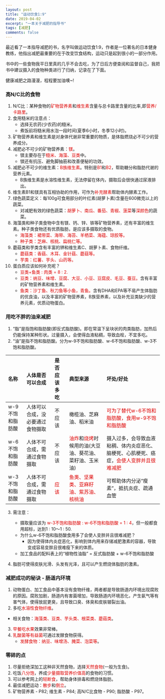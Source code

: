 ```yaml
---
layout: post
title: "运动饮食1:9"
date: 2019-04-02
excerpt: "一本关于减肥的指导书"
tags: [减肥]
comments: false
---
```


<p>最近看了一本指导减肥的书，名字叫做运动饮食1:9，作者是一位著名的日本健身教练，他指出减肥最重要的在于改变饮食结构，运动只是起到很小的一部分作用。</p>
<p>书中的一些食物我平日里真的几乎不会去吃，为了日后方便查阅和监督自己，我把书中建议摄入的食物种类进行了归纳，记录在了下面。</p>
<p>健康减肥之路漫漫，程程要加油噢~!</p>

### 高N/C比的食物
1. N/C比：某种食物的<font color="#dd0000">矿物营养素</font>和<font color="#dd0000">维生素</font>含量与总卡路里含量的比率,即<font color="#dd0000">营养/卡路里</font>。
2. 食用糙米的注意点：
	+ 选择无农药(少农药)的糙米。
	+ 煮饭前将糙米用水泡一段时间(夏季6小时，冬季12小时)。
3. 矿物营养素和维生素是对身体代谢非常重要的物质，是体脂燃烧必不可少的营养成分。
4. 减肥必不可少的矿物营养素：<font color="#dd0000">镁</font>。 
	+ 镁主要存在于<font color="#dd0000">糙米、海藻、豆类</font>中。
	+ 镁还有抗压、避免脚抽筋和改善便秘的功效。
5. 减肥必不可少的维生素：<font color="#dd0000">B族维生素</font>。特别是<font color="#dd0000">B1</font>和<font color="#dd0000">B2</font>，帮助糖分和脂肪代谢的营养元素。 
	+ B族维生素是水溶性维生素，无法停留在体内，摄取后会很快通过尿液排出。
6. 维生素B1和镁具有互相协助的作用，可作为<font color="#dd0000">补充酵素</font>帮助体内酵素工作。
7. 绿色蔬菜定义：每100g可食用部分的叶红素(胡萝卜素)含量在600微克以上的蔬菜。
	+ 对减肥有效的绿色蔬菜：<font color="#dd0000">胡萝卜、南瓜、番茄、青椒、菠菜</font>等<font color="#dd0000">深颜色</font>的蔬菜。
8. 海藻类和种子类食物中含有镁、钙、锌、铁等矿物营养素，还有丰富的维生素。种子类食物还有优质脂肪，是应该多摄取的食物。
	+ <font color="#dd0000">海藻类：裙带菜、海带、海苔、羊栖菜、海蕴、琼胶等。</font>
	+ <font color="#dd0000">种子类：芝麻、核桃、扁桃仁等。</font>
9. 蘑菇类和芋类含有丰富的钾和维生素C、胡萝卜素、食物纤维。
	+ <font color="#dd0000">蘑菇类：香菇、木耳、金针菇、蘑菇等。</font>
	+ <font color="#dd0000">芋类：红薯、芋头、山药等。</font>
10. 蛋白质应该如何补充呢？
	+ <font color="#dd0000">豆类+鱼类 : 肉类 = 8 : 2.</font>
	+ <font color="#dd0000">豆类：纳豆、味增、豆腐、大豆、小豆、豆腐皮、毛豆、蚕豆。</font>含有丰富的矿物营养素和维生素。
	+ <font color="#dd0000">鱼类：沙丁鱼、秋刀鱼等小鱼，青鱼。</font>含有DHA和EPA等不易产生体脂肪的优良油，以及丰富的矿物营养素，B族营养素，以及补充豆类缺少的营养元素，优质动物蛋白。

### 用吃不胖的油来减肥
1. “脂”是指饱和脂肪酸(即反式脂肪酸)。即在常温下呈块状的肉类脂肪，加热后仍能保持某种形状。过量摄入，会使得血液粘稠，导致血栓，不宜多吃。
2. “油”是指不饱和脂肪酸。分为w-9不饱和脂肪酸、w-6不饱和脂肪酸、w-3不饱和脂肪酸。

| 名称 | 人体是否可以合成 | 是否应该多吃 | 典型来源 | 坏处/好处 | 
| :-- | :-- | :-- | :-- | :-- | 
| w-9不饱和脂肪酸 | 人体可以合成，没必要通过食物摄取 | 不应该 | 橄榄油、芝麻油、稻米油 | <font color="#dd0000">可为了替代w-6不饱和脂肪酸，食用w-9不饱和脂肪酸</font> |
| w-6不饱和脂肪酸 | 人体不可合成，需通过食物摄取 | 不应该 | <font color="#dd0000">油炸</font>和<font color="#dd0000">烧烤</font>时候用的油(大豆油、葵花油、菜籽油、玉米油) | 摄入过多，会导致血液粘稠、体内炎症恶化、脑梗死、心肌梗死、癌症，<font color="#dd0000">会使人变胖并且很难减肥</font> |
| w-3不饱和脂肪酸 | 人体不可合成，需通过食物摄取 | <font color="#dd0000">应该</font> | <font color="#dd0000">鱼类、坚果类、亚麻籽油、紫苏油、核桃油</font> | 可帮助体内分泌“瘦素”，抵抗炎症、疏通血管 | 

3. 需注意：
	+ 摄取量应该为 <font color="#dd0000">w-3不饱和脂肪酸 : w-6不饱和脂肪酸 = 1 : 4</font>，但一般都食用超标，达到1 : 10～1 : 50.
	+ 为什么w-6不饱和脂肪酸食用多了会使人变胖并且很难减肥？
		+ 因为使得体内炎症恶化，影响到体内用来存储减肥激素的容器，导致变成容易变胖且很难瘦下来的体质。
	+ 加工食品的配料表上的“植物性油脂” = 反式脂肪酸 + w-6不饱和脂肪酸

4. 脂肪可使得皮肤光滑、头发有光泽，且可以产生燃烧体脂肪的激素。

### 减肥成功的秘诀 - 肠道内环境
1. 动物蛋白、加工食品中基本没有食物纤维，两者都是导致肠道内环境出现腐败的原因。腐败加剧，肠道内有害菌增加，导致肠道内环境恶化，产生氨气等有害气体，使得放屁更臭，且导致口臭、体臭和皮肤皲裂出油。
2. 多吃<font color="#dd0000">水溶性食物纤维</font>。
 + 相关食物：<font color="#dd0000">海藻类、豆类、芋头类、根菜类、蘑菇类</font>。
3. <font color="#dd0000">早餐吃水果</font>效果非常棒。
4. <font color="#dd0000">乳酸菌等有益菌</font>可通过发酵食物获得。
	+ <font color="#dd0000">发酵食物：纳豆、味增汤、腌菜、泡菜等</font>。

### 零碎的点
1. 尽量拒绝深加工这种非天然食物，选择<font color="#dd0000">天然食物</font>(一般为生食)。
2. 吃饭<font color="#dd0000">八分饱</font>，养成<font color="#dd0000">少量摄取营养价值高</font>的食物的习惯。
3. 可以参考网上的<font color="#dd0000">轻断食</font>，帮助身体排毒和燃烧体脂肪。
4. 最佳减肥运动：<font color="#dd0000">散步</font>和<font color="#dd0000">倒立</font>。
5. 矿物营养素 - P82; 维生素 - P84; 高N/C比食物 - P90; 脂肪酸 - P97。
	

	
	
	
	